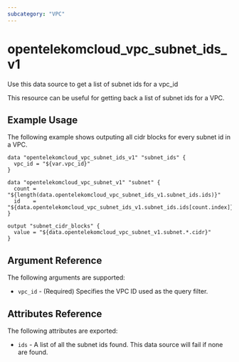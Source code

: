```yaml
---
subcategory: "VPC"
---
```


# opentelekomcloud_vpc_subnet_ids_v1

Use this data source to get a list of subnet ids for a vpc_id

This resource can be useful for getting back a list of subnet ids for a VPC.

## Example Usage

The following example shows outputing all cidr blocks for every subnet id in a VPC.

```hcl
data "opentelekomcloud_vpc_subnet_ids_v1" "subnet_ids" {
  vpc_id = "${var.vpc_id}" 
}

data "opentelekomcloud_vpc_subnet_v1" "subnet" {
  count = "${length(data.opentelekomcloud_vpc_subnet_ids_v1.subnet_ids.ids)}"
  id    = "${data.opentelekomcloud_vpc_subnet_ids_v1.subnet_ids.ids[count.index]}"
}

output "subnet_cidr_blocks" {
  value = "${data.opentelekomcloud_vpc_subnet_v1.subnet.*.cidr}"
}
```

## Argument Reference

The following arguments are supported:

* `vpc_id` - (Required) Specifies the VPC ID used as the query filter.

## Attributes Reference

The following attributes are exported:

* `ids` - A list of all the subnet ids found. This data source will fail if none are found.
